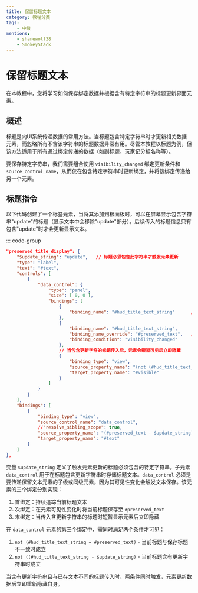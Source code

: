 ```yaml
---
title: 保留标题文本
category: 教程分类
tags:
    - 中级
mentions:
    - shanewolf38
    - SmokeyStack
---
```


# 保留标题文本

<!--@include: @/wiki/bedrock-wiki-mirror.md-->

在本教程中，您将学习如何保存绑定数据并根据含有特定字符串的标题更新界面元素。

## 概述

标题是向UI系统传递数据的常用方法。当标题包含特定字符串时才更新相关数据元素，而忽略所有不含该字符串的标题数据非常有用。尽管本教程以标题为例，但该方法适用于所有通过绑定传递的数据（如副标题、玩家记分板名称等）。

要保存特定字符串，我们需要组合使用 `visibility_changed` 绑定更新条件和 `source_control_name`，从而仅在包含特定字符串时更新绑定，并将该绑定传递给另一个元素。

## 标题指令

以下代码创建了一个标签元素，当将其添加到根面板时，可以在屏幕显示包含字符串"update"的标题（显示文本中会移除"update"部分）。后续传入的标题信息只有包含"update"时才会更新显示文本。

::: code-group
```json [RP/ui/hud_screen.json]
"preserved_title_display": {
	"$update_string": "update",   // 标题必须包含此字符串才触发元素更新
	"type": "label",
	"text": "#text",
	"controls": [
		{
			"data_control": {
				"type": "panel",
				"size": [ 0, 0 ],
				"bindings": [
					{
						"binding_name": "#hud_title_text_string"      // 读取当前标题字符串
					},
					{
						"binding_name": "#hud_title_text_string",
						"binding_name_override": "#preserved_text",   // 元素可见性变化时更新#preserved_text
						"binding_condition": "visibility_changed"
					},
					// 当包含更新字符的标题传入后，元素会短暂可见后立即隐藏
					{
						"binding_type": "view",
						"source_property_name": "(not (#hud_title_text_string = #preserved_text) and not ((#hud_title_text_string - $update_string) = #hud_title_text_string))",
						"target_property_name": "#visible"
					}
				]
			}
		}
	],
	"bindings": [
		{
			"binding_type": "view",
			"source_control_name": "data_control",   						// 从"data_control"子元素读取绑定
			//"resolve_sibling_scope": true,		 						// 当"data_control"与绑定调用元素为同级时需启用
			"source_property_name": "(#preserved_text - $update_string)",   // 从显示文本中移除更新字符串
			"target_property_name": "#text"
		}
	]
},
```

变量 `$update_string` 定义了触发元素更新的标题必须包含的特定字符串。子元素 `data_control` 用于在标题包含更新字符串时存储标题文本。`data_control` 必须是要传递保留文本元素的子级或同级元素，因为其可见性变化会触发文本保存。该元素的三个绑定分别实现：
1. 首绑定：持续追踪当前标题文本
2. 次绑定：在元素可见性变化时将当前标题保存至 `#preserved_text`
3. 末绑定：当传入含更新字符串的标题时短暂显示元素后立即隐藏

在 `data_control` 元素的第三个绑定中，需同时满足两个条件才可见：
1. `not (#hud_title_text_string = #preserved_text)` - 当前标题与保存标题不一致时成立
2. `not ((#hud_title_text_string - $update_string)` - 当前标题含有更新字符串时成立

当含有更新字符串且与已存文本不同的标题传入时，两条件同时触发，元素更新数据后立即重新隐藏自身。